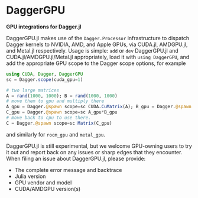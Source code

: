 # DaggerGPU

**GPU integrations for Dagger.jl**

DaggerGPU.jl makes use of the `Dagger.Processor` infrastructure to dispatch Dagger kernels to NVIDIA, AMD, and Apple GPUs, via CUDA.jl, AMDGPU.jl, and Metal.jl respectively. Usage is simple: `add` or `dev` DaggerGPU.jl and CUDA.jl/AMDGPU.jl/Metal.jl appropriately, load it with `using DaggerGPU`, and add the appropriate GPU scope to the Dagger scope options, for example

``` julia
using CUDA, Dagger, DaggerGPU
sc = Dagger.scope(cuda_gpu=1)

# two large matrices
A = rand(1000, 1000); B = rand(1000, 1000)
# move them to gpu and multiply there
A_gpu = Dagger.@spawn scope=sc CUDA.CuMatrix(A); B_gpu = Dagger.@spawn scope=sc CUDA.CuMatrix(B)
C_gpu = Dagger.@spawn scope=sc A_gpu*B_gpu
# move back to cpu to use there.
C = Dagger.@spawn scope=sc Matrix(C_gpu) 
```

and similarly for `rocm_gpu` and `metal_gpu`.

DaggerGPU.jl is still experimental, but we welcome GPU-owning users to try it out and report back on any issues or sharp edges that they encounter. When filing an issue about DaggerGPU.jl, please provide:
- The complete error message and backtrace
- Julia version
- GPU vendor and model
- CUDA/AMDGPU version(s)
